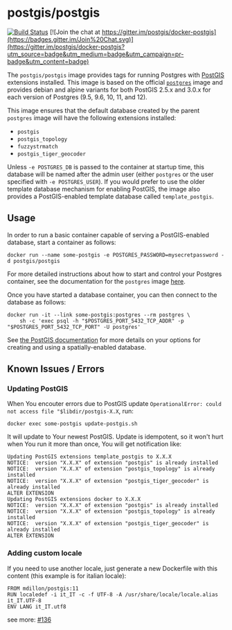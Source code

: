 # postgis/postgis

[![Build Status](https://travis-ci.org/postgis/docker-postgis.svg)](https://travis-ci.org/postgis/docker-postgis) [![Join the chat at https://gitter.im/postgis/docker-postgis](https://badges.gitter.im/Join%20Chat.svg)](https://gitter.im/postgis/docker-postgis?utm_source=badge&utm_medium=badge&utm_campaign=pr-badge&utm_content=badge)

The `postgis/postgis` image provides tags for running Postgres with [PostGIS](http://postgis.net/) extensions installed. This image is based on the official [`postgres`](https://registry.hub.docker.com/_/postgres/) image and provides debian and alpine variants for both PostGIS 2.5.x and 3.0.x for each version of Postgres (9.5, 9.6, 10, 11, and 12).

This image ensures that the default database created by the parent `postgres` image will have the following extensions installed:

* `postgis`
* `postgis_topology`
* `fuzzystrmatch`
* `postgis_tiger_geocoder`

Unless `-e POSTGRES_DB` is passed to the container at startup time, this database will be named after the admin user (either `postgres` or the user specified with `-e POSTGRES_USER`). If you would prefer to use the older template database mechanism for enabling PostGIS, the image also provides a PostGIS-enabled template database called `template_postgis`.

## Usage

In order to run a basic container capable of serving a PostGIS-enabled database, start a container as follows:

    docker run --name some-postgis -e POSTGRES_PASSWORD=mysecretpassword -d postgis/postgis

For more detailed instructions about how to start and control your Postgres container, see the documentation for the `postgres` image [here](https://registry.hub.docker.com/_/postgres/).

Once you have started a database container, you can then connect to the database as follows:

    docker run -it --link some-postgis:postgres --rm postgres \
        sh -c 'exec psql -h "$POSTGRES_PORT_5432_TCP_ADDR" -p "$POSTGRES_PORT_5432_TCP_PORT" -U postgres'

See [the PostGIS documentation](http://postgis.net/docs/postgis_installation.html#create_new_db_extensions) for more details on your options for creating and using a spatially-enabled database.

## Known Issues / Errors

### Updating PostGIS

When You encouter errors due to PostGIS update `OperationalError: could not access file "$libdir/postgis-X.X`, run:

`docker exec some-postgis update-postgis.sh`

It will update to Your newest PostGIS. Update is idempotent, so it won't hurt when You run it more than once, You will get notification like:

 ```
Updating PostGIS extensions template_postgis to X.X.X
NOTICE:  version "X.X.X" of extension "postgis" is already installed
NOTICE:  version "X.X.X" of extension "postgis_topology" is already installed
NOTICE:  version "X.X.X" of extension "postgis_tiger_geocoder" is already installed
ALTER EXTENSION
Updating PostGIS extensions docker to X.X.X
NOTICE:  version "X.X.X" of extension "postgis" is already installed
NOTICE:  version "X.X.X" of extension "postgis_topology" is already installed
NOTICE:  version "X.X.X" of extension "postgis_tiger_geocoder" is already installed
ALTER EXTENSION
```

### Adding custom locale

If you need to use another locale, just generate a new Dockerfile with this content (this example is for italian locale):

```
FROM mdillon/postgis:11
RUN localedef -i it_IT -c -f UTF-8 -A /usr/share/locale/locale.alias it_IT.UTF-8
ENV LANG it_IT.utf8
```
see more: [#136][i19]

[i19]: https://github.com/appropriate/docker-postgis/issues/136
